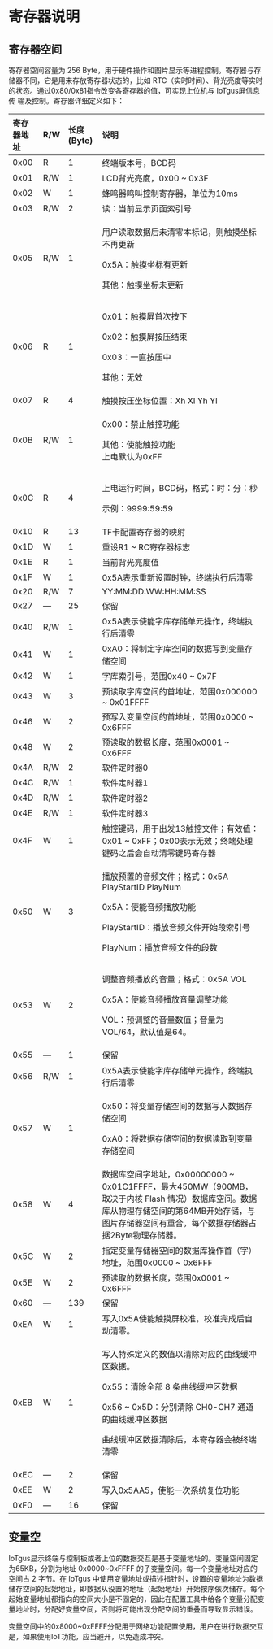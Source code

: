 # 寄存器说明

## 寄存器空间

寄存器空间容量为 256 Byte，用于硬件操作和图片显示等进程控制。寄存器与存储器不同，它是用来存放寄存器状态的，比如 RTC（实时时间）、背光亮度等实时的状态。通过0x80/0x81指令改变各寄存器的值，可实现上位机与 IoTgus屏信息传 输及控制。寄存器详细定义如下：

<table>
  <thead>
    <tr>
      <th style="text-align:left"><b>&#x5BC4;&#x5B58;&#x5668;&#x5730;&#x5740;</b>
      </th>
      <th style="text-align:left"><b>R/W</b>
      </th>
      <th style="text-align:left"><b>&#x957F;&#x5EA6;(Byte)</b>
      </th>
      <th style="text-align:left"><b>&#x8BF4;&#x660E;</b>
      </th>
    </tr>
  </thead>
  <tbody>
    <tr>
      <td style="text-align:left">0x00</td>
      <td style="text-align:left">R</td>
      <td style="text-align:left">1</td>
      <td style="text-align:left">&#x7EC8;&#x7AEF;&#x7248;&#x672C;&#x53F7;&#xFF0C;BCD&#x7801;</td>
    </tr>
    <tr>
      <td style="text-align:left">0x01</td>
      <td style="text-align:left">R/W</td>
      <td style="text-align:left">1</td>
      <td style="text-align:left">LCD&#x80CC;&#x5149;&#x4EAE;&#x5EA6;&#xFF0C;0x00 ~ 0x3F</td>
    </tr>
    <tr>
      <td style="text-align:left">0x02</td>
      <td style="text-align:left">W</td>
      <td style="text-align:left">1</td>
      <td style="text-align:left">&#x8702;&#x9E23;&#x5668;&#x9E23;&#x53EB;&#x63A7;&#x5236;&#x5BC4;&#x5B58;&#x5668;&#xFF0C;&#x5355;&#x4F4D;&#x4E3A;10ms</td>
    </tr>
    <tr>
      <td style="text-align:left">0x03</td>
      <td style="text-align:left">R/W</td>
      <td style="text-align:left">2</td>
      <td style="text-align:left">&#x8BFB;&#xFF1A;&#x5F53;&#x524D;&#x663E;&#x793A;&#x9875;&#x9762;&#x7D22;&#x5F15;&#x53F7;</td>
    </tr>
    <tr>
      <td style="text-align:left">0x05</td>
      <td style="text-align:left">R/W</td>
      <td style="text-align:left">1</td>
      <td style="text-align:left">
        <p>&#x7528;&#x6237;&#x8BFB;&#x53D6;&#x6570;&#x636E;&#x540E;&#x672A;&#x6E05;&#x96F6;&#x672C;&#x6807;&#x8BB0;&#xFF0C;&#x5219;&#x89E6;&#x6478;&#x5750;&#x6807;&#x4E0D;&#x518D;&#x66F4;&#x65B0;</p>
        <p>0x5A&#xFF1A;&#x89E6;&#x6478;&#x5750;&#x6807;&#x6709;&#x66F4;&#x65B0;</p>
        <p>&#x5176;&#x4ED6;&#xFF1A;&#x89E6;&#x6478;&#x5750;&#x6807;&#x672A;&#x66F4;&#x65B0;</p>
      </td>
    </tr>
    <tr>
      <td style="text-align:left">0x06</td>
      <td style="text-align:left">R</td>
      <td style="text-align:left">1</td>
      <td style="text-align:left">
        <p>0x01&#xFF1A;&#x89E6;&#x6478;&#x5C4F;&#x9996;&#x6B21;&#x6309;&#x4E0B;</p>
        <p>0x02&#xFF1A;&#x89E6;&#x6478;&#x5C4F;&#x6309;&#x538B;&#x7ED3;&#x675F;</p>
        <p>0x03&#xFF1A;&#x4E00;&#x76F4;&#x6309;&#x538B;&#x4E2D;</p>
        <p>&#x5176;&#x4ED6;&#xFF1A;&#x65E0;&#x6548;</p>
      </td>
    </tr>
    <tr>
      <td style="text-align:left">0x07</td>
      <td style="text-align:left">R</td>
      <td style="text-align:left">4</td>
      <td style="text-align:left">&#x89E6;&#x6478;&#x6309;&#x538B;&#x5750;&#x6807;&#x4F4D;&#x7F6E;&#xFF1A;Xh
        Xl Yh Yl</td>
    </tr>
    <tr>
      <td style="text-align:left">0x0B</td>
      <td style="text-align:left">R/W</td>
      <td style="text-align:left">1</td>
      <td style="text-align:left">
        <p>0x00&#xFF1A;&#x7981;&#x6B62;&#x89E6;&#x63A7;&#x529F;&#x80FD;</p>
        <p>&#x5176;&#x4ED6;&#xFF1A;&#x4F7F;&#x80FD;&#x89E6;&#x63A7;&#x529F;&#x80FD;
          <br
          />&#x4E0A;&#x7535;&#x9ED8;&#x8BA4;&#x4E3A;0xFF</p>
      </td>
    </tr>
    <tr>
      <td style="text-align:left">0x0C</td>
      <td style="text-align:left">R</td>
      <td style="text-align:left">4</td>
      <td style="text-align:left">
        <p>&#x4E0A;&#x7535;&#x8FD0;&#x884C;&#x65F6;&#x95F4;&#xFF0C;BCD&#x7801;&#xFF0C;&#x683C;&#x5F0F;&#xFF1A;&#x65F6;&#xFF1A;&#x5206;&#xFF1A;&#x79D2;</p>
        <p>&#x793A;&#x4F8B;&#xFF1A;9999:59:59</p>
      </td>
    </tr>
    <tr>
      <td style="text-align:left">0x10</td>
      <td style="text-align:left">R</td>
      <td style="text-align:left">13</td>
      <td style="text-align:left">TF&#x5361;&#x914D;&#x7F6E;&#x5BC4;&#x5B58;&#x5668;&#x7684;&#x6620;&#x5C04;</td>
    </tr>
    <tr>
      <td style="text-align:left">0x1D</td>
      <td style="text-align:left">W</td>
      <td style="text-align:left">1</td>
      <td style="text-align:left">&#x91CD;&#x8BBE;R1 ~ RC&#x5BC4;&#x5B58;&#x5668;&#x6807;&#x5FD7;</td>
    </tr>
    <tr>
      <td style="text-align:left">0x1E</td>
      <td style="text-align:left">R</td>
      <td style="text-align:left">1</td>
      <td style="text-align:left">&#x5F53;&#x524D;&#x80CC;&#x5149;&#x4EAE;&#x5EA6;&#x503C;</td>
    </tr>
    <tr>
      <td style="text-align:left">0x1F</td>
      <td style="text-align:left">W</td>
      <td style="text-align:left">1</td>
      <td style="text-align:left">0x5A&#x8868;&#x793A;&#x91CD;&#x65B0;&#x8BBE;&#x7F6E;&#x65F6;&#x949F;&#xFF0C;&#x7EC8;&#x7AEF;&#x6267;&#x884C;&#x540E;&#x6E05;&#x96F6;</td>
    </tr>
    <tr>
      <td style="text-align:left">0x20</td>
      <td style="text-align:left">R/W</td>
      <td style="text-align:left">7</td>
      <td style="text-align:left">YY:MM:DD:WW:HH:MM:SS</td>
    </tr>
    <tr>
      <td style="text-align:left">0x27</td>
      <td style="text-align:left">&#x2014;</td>
      <td style="text-align:left">25</td>
      <td style="text-align:left">&#x4FDD;&#x7559;</td>
    </tr>
    <tr>
      <td style="text-align:left">0x40</td>
      <td style="text-align:left">R/W</td>
      <td style="text-align:left">1</td>
      <td style="text-align:left">0x5A&#x8868;&#x793A;&#x4F7F;&#x80FD;&#x5B57;&#x5E93;&#x5B58;&#x50A8;&#x5355;&#x5143;&#x64CD;&#x4F5C;&#xFF0C;&#x7EC8;&#x7AEF;&#x6267;&#x884C;&#x540E;&#x6E05;&#x96F6;</td>
    </tr>
    <tr>
      <td style="text-align:left">0x41</td>
      <td style="text-align:left">W</td>
      <td style="text-align:left">1</td>
      <td style="text-align:left">0xA0&#xFF1A;&#x5C06;&#x5236;&#x5B9A;&#x5B57;&#x5E93;&#x7A7A;&#x95F4;&#x7684;&#x6570;&#x636E;&#x5199;&#x5230;&#x53D8;&#x91CF;&#x5B58;&#x50A8;&#x7A7A;&#x95F4;</td>
    </tr>
    <tr>
      <td style="text-align:left">0x42</td>
      <td style="text-align:left">W</td>
      <td style="text-align:left">1</td>
      <td style="text-align:left">&#x5B57;&#x5E93;&#x7D22;&#x5F15;&#x53F7;&#xFF0C;&#x8303;&#x56F4;0x40 ~
        0x7F</td>
    </tr>
    <tr>
      <td style="text-align:left">0x43</td>
      <td style="text-align:left">W</td>
      <td style="text-align:left">3</td>
      <td style="text-align:left">&#x9884;&#x8BFB;&#x53D6;&#x5B57;&#x5E93;&#x7A7A;&#x95F4;&#x7684;&#x9996;&#x5730;&#x5740;&#xFF0C;&#x8303;&#x56F4;0x000000
        ~ 0x01FFFF</td>
    </tr>
    <tr>
      <td style="text-align:left">0x46</td>
      <td style="text-align:left">W</td>
      <td style="text-align:left">2</td>
      <td style="text-align:left">&#x9884;&#x5199;&#x5165;&#x53D8;&#x91CF;&#x7A7A;&#x95F4;&#x7684;&#x9996;&#x5730;&#x5740;&#xFF0C;&#x8303;&#x56F4;0x0000
        ~ 0x6FFF</td>
    </tr>
    <tr>
      <td style="text-align:left">0x48</td>
      <td style="text-align:left">W</td>
      <td style="text-align:left">2</td>
      <td style="text-align:left">&#x9884;&#x8BFB;&#x53D6;&#x7684;&#x6570;&#x636E;&#x957F;&#x5EA6;&#xFF0C;&#x8303;&#x56F4;0x0001
        ~ 0x6FFF</td>
    </tr>
    <tr>
      <td style="text-align:left">0x4A</td>
      <td style="text-align:left">R/W</td>
      <td style="text-align:left">2</td>
      <td style="text-align:left">&#x8F6F;&#x4EF6;&#x5B9A;&#x65F6;&#x5668;0</td>
    </tr>
    <tr>
      <td style="text-align:left">0x4C</td>
      <td style="text-align:left">R/W</td>
      <td style="text-align:left">1</td>
      <td style="text-align:left">&#x8F6F;&#x4EF6;&#x5B9A;&#x65F6;&#x5668;1</td>
    </tr>
    <tr>
      <td style="text-align:left">0x4D</td>
      <td style="text-align:left">R/W</td>
      <td style="text-align:left">1</td>
      <td style="text-align:left">&#x8F6F;&#x4EF6;&#x5B9A;&#x65F6;&#x5668;2</td>
    </tr>
    <tr>
      <td style="text-align:left">0x4E</td>
      <td style="text-align:left">R/W</td>
      <td style="text-align:left">1</td>
      <td style="text-align:left">&#x8F6F;&#x4EF6;&#x5B9A;&#x65F6;&#x5668;3</td>
    </tr>
    <tr>
      <td style="text-align:left">0x4F</td>
      <td style="text-align:left">W</td>
      <td style="text-align:left">1</td>
      <td style="text-align:left">&#x89E6;&#x63A7;&#x952E;&#x7801;&#xFF0C;&#x7528;&#x4E8E;&#x51FA;&#x53D1;13&#x89E6;&#x63A7;&#x6587;&#x4EF6;&#xFF1B;&#x6709;&#x6548;&#x503C;&#xFF1A;0x01
        ~ 0xFF&#xFF1B;0x00&#x8868;&#x793A;&#x65E0;&#x6548;&#xFF1B;&#x7EC8;&#x7AEF;&#x5904;&#x7406;&#x952E;&#x7801;&#x4E4B;&#x540E;&#x4F1A;&#x81EA;&#x52A8;&#x6E05;&#x96F6;&#x952E;&#x7801;&#x5BC4;&#x5B58;&#x5668;</td>
    </tr>
    <tr>
      <td style="text-align:left">0x50</td>
      <td style="text-align:left">W</td>
      <td style="text-align:left">3</td>
      <td style="text-align:left">
        <p>&#x64AD;&#x653E;&#x9884;&#x7F6E;&#x7684;&#x97F3;&#x9891;&#x6587;&#x4EF6;&#xFF1B;&#x683C;&#x5F0F;&#xFF1A;0x5A
          PlayStartID PlayNum</p>
        <p>0x5A&#xFF1A;&#x4F7F;&#x80FD;&#x97F3;&#x9891;&#x64AD;&#x653E;&#x529F;&#x80FD;</p>
        <p>PlayStartID&#xFF1A;&#x64AD;&#x653E;&#x97F3;&#x9891;&#x6587;&#x4EF6;&#x5F00;&#x59CB;&#x6BB5;&#x7D22;&#x5F15;&#x53F7;</p>
        <p>PlayNum&#xFF1A;&#x64AD;&#x653E;&#x97F3;&#x9891;&#x6587;&#x4EF6;&#x7684;&#x6BB5;&#x6570;</p>
      </td>
    </tr>
    <tr>
      <td style="text-align:left">0x53</td>
      <td style="text-align:left">W</td>
      <td style="text-align:left">2</td>
      <td style="text-align:left">
        <p>&#x8C03;&#x6574;&#x97F3;&#x9891;&#x64AD;&#x653E;&#x7684;&#x97F3;&#x91CF;&#xFF1B;&#x683C;&#x5F0F;&#xFF1A;0x5A
          VOL</p>
        <p>0x5A&#xFF1A;&#x4F7F;&#x80FD;&#x97F3;&#x9891;&#x64AD;&#x653E;&#x97F3;&#x91CF;&#x8C03;&#x6574;&#x529F;&#x80FD;</p>
        <p>VOL&#xFF1A;&#x9884;&#x8C03;&#x6574;&#x7684;&#x97F3;&#x91CF;&#x6570;&#x503C;&#xFF1B;&#x97F3;&#x91CF;&#x4E3A;VOL/64&#xFF0C;&#x9ED8;&#x8BA4;&#x503C;&#x662F;64&#x3002;</p>
      </td>
    </tr>
    <tr>
      <td style="text-align:left">0x55</td>
      <td style="text-align:left">&#x2014;</td>
      <td style="text-align:left">1</td>
      <td style="text-align:left">&#x4FDD;&#x7559;</td>
    </tr>
    <tr>
      <td style="text-align:left">0x56</td>
      <td style="text-align:left">R/W</td>
      <td style="text-align:left">1</td>
      <td style="text-align:left">0x5A&#x8868;&#x793A;&#x4F7F;&#x80FD;&#x5B57;&#x5E93;&#x5B58;&#x50A8;&#x5355;&#x5143;&#x64CD;&#x4F5C;&#xFF0C;&#x7EC8;&#x7AEF;&#x6267;&#x884C;&#x540E;&#x6E05;&#x96F6;</td>
    </tr>
    <tr>
      <td style="text-align:left">0x57</td>
      <td style="text-align:left">W</td>
      <td style="text-align:left">1</td>
      <td style="text-align:left">
        <p>0x50&#xFF1A;&#x5C06;&#x53D8;&#x91CF;&#x5B58;&#x50A8;&#x7A7A;&#x95F4;&#x7684;&#x6570;&#x636E;&#x5199;&#x5165;&#x6570;&#x636E;&#x5B58;&#x50A8;&#x7A7A;&#x95F4;</p>
        <p>0xA0&#xFF1A;&#x5C06;&#x6570;&#x636E;&#x5B58;&#x50A8;&#x7A7A;&#x95F4;&#x7684;&#x6570;&#x636E;&#x8BFB;&#x53D6;&#x5230;&#x53D8;&#x91CF;&#x5B58;&#x50A8;&#x7A7A;&#x95F4;</p>
      </td>
    </tr>
    <tr>
      <td style="text-align:left">0x58</td>
      <td style="text-align:left">W</td>
      <td style="text-align:left">4</td>
      <td style="text-align:left">&#x6570;&#x636E;&#x5E93;&#x7A7A;&#x95F4;&#x5B57;&#x5730;&#x5740;&#xFF0C;0x00000000
        ~ 0x01C1FFFF&#xFF0C;&#x6700;&#x5927;450MW&#xFF08;900MB&#xFF0C;&#x53D6;&#x51B3;&#x4E8E;&#x5185;&#x6838;
        Flash &#x60C5;&#x51B5;&#xFF09;&#x6570;&#x636E;&#x5E93;&#x7A7A;&#x95F4;&#x3002;&#x6570;&#x636E;&#x5E93;&#x4ECE;&#x7269;&#x7406;&#x5B58;&#x50A8;&#x7A7A;&#x95F4;&#x7684;&#x7B2C;64MB&#x5F00;&#x59CB;&#x5B58;&#x50A8;&#xFF0C;&#x4E0E;&#x56FE;&#x7247;&#x5B58;&#x50A8;&#x5668;&#x7A7A;&#x95F4;&#x6709;&#x91CD;&#x5408;&#xFF0C;&#x6BCF;&#x4E2A;&#x6570;&#x636E;&#x5B58;&#x50A8;&#x5668;&#x5360;&#x636E;2Byte&#x7269;&#x7406;&#x5B58;&#x50A8;&#x5668;&#x3002;</td>
    </tr>
    <tr>
      <td style="text-align:left">0x5C</td>
      <td style="text-align:left">W</td>
      <td style="text-align:left">2</td>
      <td style="text-align:left">&#x6307;&#x5B9A;&#x53D8;&#x91CF;&#x5B58;&#x50A8;&#x5668;&#x7A7A;&#x95F4;&#x7684;&#x6570;&#x636E;&#x5E93;&#x64CD;&#x4F5C;&#x9996;&#xFF08;&#x5B57;&#xFF09;&#x5730;&#x5740;&#xFF0C;&#x8303;&#x56F4;0x0000
        ~ 0x6FFF</td>
    </tr>
    <tr>
      <td style="text-align:left">0x5E</td>
      <td style="text-align:left">W</td>
      <td style="text-align:left">2</td>
      <td style="text-align:left">&#x9884;&#x8BFB;&#x53D6;&#x7684;&#x6570;&#x636E;&#x957F;&#x5EA6;&#xFF0C;&#x8303;&#x56F4;0x0001
        ~ 0x6FFF</td>
    </tr>
    <tr>
      <td style="text-align:left">0x60</td>
      <td style="text-align:left">&#x2014;</td>
      <td style="text-align:left">139</td>
      <td style="text-align:left">&#x4FDD;&#x7559;</td>
    </tr>
    <tr>
      <td style="text-align:left">0xEA</td>
      <td style="text-align:left">W</td>
      <td style="text-align:left">1</td>
      <td style="text-align:left">&#x5199;&#x5165;0x5A&#x4F7F;&#x80FD;&#x89E6;&#x6478;&#x5C4F;&#x6821;&#x51C6;&#xFF0C;&#x6821;&#x51C6;&#x5B8C;&#x6210;&#x540E;&#x81EA;&#x52A8;&#x6E05;&#x96F6;&#x3002;</td>
    </tr>
    <tr>
      <td style="text-align:left">0xEB</td>
      <td style="text-align:left">W</td>
      <td style="text-align:left">1</td>
      <td style="text-align:left">
        <p>&#x5199;&#x5165;&#x7279;&#x6B8A;&#x5B9A;&#x4E49;&#x7684;&#x6570;&#x503C;&#x4EE5;&#x6E05;&#x9664;&#x5BF9;&#x5E94;&#x7684;&#x66F2;&#x7EBF;&#x7F13;&#x51B2;&#x533A;&#x6570;&#x636E;&#x3002;</p>
        <p>0x55&#xFF1A;&#x6E05;&#x9664;&#x5168;&#x90E8; 8 &#x6761;&#x66F2;&#x7EBF;&#x7F13;&#x51B2;&#x533A;&#x6570;&#x636E;</p>
        <p>0x56 ~ 0x5D&#xFF1A;&#x5206;&#x522B;&#x6E05;&#x9664; CH0-CH7 &#x901A;&#x9053;&#x7684;&#x66F2;&#x7EBF;&#x7F13;&#x51B2;&#x533A;&#x6570;&#x636E;</p>
        <p>&#x66F2;&#x7EBF;&#x7F13;&#x51B2;&#x533A;&#x6570;&#x636E;&#x6E05;&#x9664;&#x540E;&#xFF0C;&#x672C;&#x5BC4;&#x5B58;&#x5668;&#x4F1A;&#x88AB;&#x7EC8;&#x7AEF;&#x6E05;&#x96F6;</p>
      </td>
    </tr>
    <tr>
      <td style="text-align:left">0xEC</td>
      <td style="text-align:left">&#x2014;</td>
      <td style="text-align:left">2</td>
      <td style="text-align:left">&#x4FDD;&#x7559;</td>
    </tr>
    <tr>
      <td style="text-align:left">0xEE</td>
      <td style="text-align:left">W</td>
      <td style="text-align:left">2</td>
      <td style="text-align:left">&#x5199;&#x5165;0x5AA5&#xFF0C;&#x4F7F;&#x80FD;&#x4E00;&#x6B21;&#x7CFB;&#x7EDF;&#x590D;&#x4F4D;&#x529F;&#x80FD;</td>
    </tr>
    <tr>
      <td style="text-align:left">0xF0</td>
      <td style="text-align:left">&#x2014;</td>
      <td style="text-align:left">16</td>
      <td style="text-align:left">&#x4FDD;&#x7559;</td>
    </tr>
  </tbody>
</table>

## 变量空

IoTgus显示终端与控制板或者上位的数据交互是基于变量地址的。变量空间固定为65KB，分割为地址 0x0000~0xFFFF 的子变量空间。每一个变量地址对应的空间占 2 字节。在 IoTgus 中使用变量地址或描述指针时，设置的变量地址为数据储存空间的起始地址，即数据从设置的地址（起始地址）开始按序依次储存。每个起始变量地址都指向的空间大小是不固定的，因此在配置工具中给各个变量分配变量地址时，分配好变量空间，否则将可能出现分配空间的重叠而导致显示错误。

变量空间中的0x8000~0xFFFF分配用于网络功能配置使用，用户在进行数据交互是，如果使用IoT功能，应当避开，以免造成冲突。




